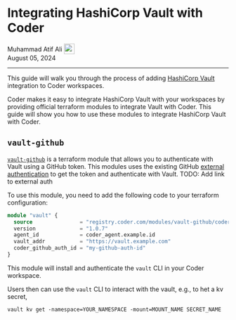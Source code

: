 
# Integrating HashiCorp Vault with Coder

<div>
  <a href="https://github.com/matifali" style="text-decoration: none; color: inherit;">
    <span style="vertical-align:middle;">Muhammad Atif Ali</span>
    <img src="https://github.com/matifali.png" width="24px" height="24px" style="vertical-align:middle; margin: 0px;"/>
  </a>
</div>
August 05, 2024

---

This guide will walk you through the process of adding
[HashiCorp Vault](https://www.vaultproject.io/) integration to Coder workspaces.

Coder makes it easy to integrate HashiCorp Vault with your workspaces by
providing official terraform modules to integrate Vault with Coder. This guide
will show you how to use these modules to integrate HashiCorp Vault with Coder.

## `vault-github`

[`vault-github`](https://registry.coder.com/modules/vault-github) is a terraform
module that allows you to authenticate with Vault using a GitHub token. This
modules uses the existing GitHub [external authentication]() to get the token
and authenticate with Vault. TODO: Add link to external auth

To use this module, you need to add the following code to your terraform
configuration:

```tf
module "vault" {
  source               = "registry.coder.com/modules/vault-github/coder"
  version              = "1.0.7"
  agent_id             = coder_agent.example.id
  vault_addr           = "https://vault.example.com"
  coder_github_auth_id = "my-github-auth-id"
}
```

This module will install and authenticate the `vault` CLI in your Coder
workspace.

Users then can use the `vault` CLI to interact with the vault, e.g., to het a kv
secret,

```shell
vault kv get -namespace=YOUR_NAMESPACE -mount=MOUNT_NAME SECRET_NAME
```
